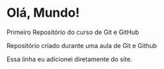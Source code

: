 # Olá, Mundo!
 Primeiro Repositório do curso de Git e GitHub

Repositório criado durante uma aula de Git e Github

Essa linha eu adicionei diretamente do site.
